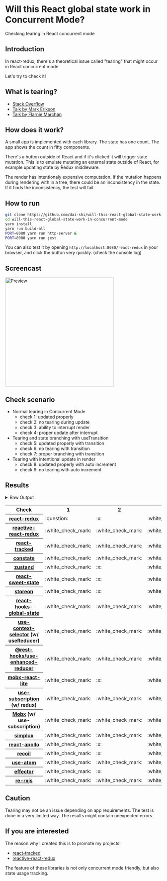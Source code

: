 # Will this React global state work in Concurrent Mode?

Checking tearing in React concurrent mode

## Introduction

In react-redux, there's a theoretical issue called "tearing"
that might occur in React concurrent mode.

Let's try to check it!

## What is tearing?

- [Stack Overflow](https://stackoverflow.com/questions/54891675/what-is-tearing-in-the-context-of-the-react-redux)
- [Talk by Mark Erikson](https://www.youtube.com/watch?v=yOZ4Ml9LlWE&t=933s)
- [Talk by Flarnie Marchan](https://www.youtube.com/watch?v=V1Ly-8Z1wQA&t=1079s)

## How does it work?

A small app is implemented with each library.
The state has one count.
The app shows the count in fifty components.

There's a button outside of React and
if it's clicked it will trigger state mutation.
This is to emulate mutating an external state outside of React,
for example updating state by Redux middleware.

The render has intentionaly expensive computation.
If the mutation happens during rendering with in a tree,
there could be an inconsistency in the state.
If it finds the inconsistency, the test will fail.

## How to run

```bash
git clone https://github.com/dai-shi/will-this-react-global-state-work-in-concurrent-mode.git
cd will-this-react-global-state-work-in-concurrent-mode
yarn install
yarn run build-all
PORT=8080 yarn run http-server &
PORT=8080 yarn run jest
```

You can also test it by opening `http://localhost:8080/react-redux`
in your browser, and click the button very quickly. (check the console log)

## Screencast

<img src="https://user-images.githubusercontent.com/490574/61502196-ce109200-aa0d-11e9-9efc-6203545d367c.gif" alt="Preview" width="350" />

## Check scenario

- Normal tearing in Concurrent Mode
  - check 1: updated properly
  - check 2: no tearing during update
  - check 3: ability to interrupt render
  - check 4: proper update after interrupt
- Tearing and state branching with useTransition
  - check 5: updated properly with transition
  - check 6: no tearing with transition
  - check 7: proper branching with transition
- Tearing with intentional update in render
  - check 8: updated properly with auto increment
  - check 9: no tearing with auto increment

## Results

<details>
<summary>Raw Output</summary>

```
  react-redux
    check with events from outside
      ✕ check 1: updated properly (11137 ms)
      ✕ check 2: no tearing during update (6 ms)
      ✓ check 3: ability to interrupt render
      ✓ check 4: proper update after interrupt (1335 ms)
    check with useTransition
      ✓ check 5: updated properly with transition (4259 ms)
      ✕ check 6: no tearing with transition (3 ms)
      ✕ check 7: proper branching with transition (3590 ms)
    check with intensive auto increment
      ✕ check 8: updated properly with auto increment (10075 ms)
      ✕ check 9: no tearing with auto increment (3 ms)
  redux-use-mutable-source
    check with events from outside
      ✓ check 1: updated properly (6333 ms)
      ✓ check 2: no tearing during update (1 ms)
      ✓ check 3: ability to interrupt render
      ✓ check 4: proper update after interrupt (1377 ms)
    check with useTransition
      ✓ check 5: updated properly with transition (8405 ms)
      ✓ check 6: no tearing with transition (2 ms)
      ✕ check 7: proper branching with transition (8009 ms)
    check with intensive auto increment
      ✓ check 8: updated properly with auto increment (2264 ms)
      ✕ check 9: no tearing with auto increment (2 ms)
  reactive-react-redux
    check with events from outside
      ✓ check 1: updated properly (6328 ms)
      ✓ check 2: no tearing during update (1 ms)
      ✓ check 3: ability to interrupt render (1 ms)
      ✓ check 4: proper update after interrupt (1330 ms)
    check with useTransition
      ✓ check 5: updated properly with transition (8396 ms)
      ✓ check 6: no tearing with transition (1 ms)
      ✕ check 7: proper branching with transition (4514 ms)
    check with intensive auto increment
      ✓ check 8: updated properly with auto increment (3222 ms)
      ✕ check 9: no tearing with auto increment (1 ms)
  react-tracked
    check with events from outside
      ✓ check 1: updated properly (6374 ms)
      ✓ check 2: no tearing during update (1 ms)
      ✓ check 3: ability to interrupt render
      ✓ check 4: proper update after interrupt (2407 ms)
    check with useTransition
      ✓ check 5: updated properly with transition (7080 ms)
      ✕ check 6: no tearing with transition (2 ms)
      ✓ check 7: proper branching with transition (7187 ms)
    check with intensive auto increment
      ✓ check 8: updated properly with auto increment (3353 ms)
      ✕ check 9: no tearing with auto increment (2 ms)
  constate
    check with events from outside
      ✓ check 1: updated properly (6361 ms)
      ✓ check 2: no tearing during update (1 ms)
      ✓ check 3: ability to interrupt render
      ✓ check 4: proper update after interrupt (2485 ms)
    check with useTransition
      ✓ check 5: updated properly with transition (9552 ms)
      ✓ check 6: no tearing with transition (1 ms)
      ✓ check 7: proper branching with transition (7115 ms)
    check with intensive auto increment
      ✓ check 8: updated properly with auto increment (4152 ms)
      ✓ check 9: no tearing with auto increment (1 ms)
  zustand
    check with events from outside
      ✓ check 1: updated properly (3167 ms)
      ✕ check 2: no tearing during update (20 ms)
      ✓ check 3: ability to interrupt render
      ✓ check 4: proper update after interrupt (1502 ms)
    check with useTransition
      ✓ check 5: updated properly with transition (4243 ms)
      ✕ check 6: no tearing with transition (2 ms)
      ✕ check 7: proper branching with transition (3576 ms)
    check with intensive auto increment
      ✓ check 8: updated properly with auto increment (2270 ms)
      ✕ check 9: no tearing with auto increment (2 ms)
  react-sweet-state
    check with events from outside
      ✓ check 1: updated properly (2184 ms)
      ✕ check 2: no tearing during update (16 ms)
      ✓ check 3: ability to interrupt render
      ✓ check 4: proper update after interrupt (1479 ms)
    check with useTransition
      ✕ check 5: updated properly with transition (4399 ms)
      ✓ check 6: no tearing with transition (19 ms)
      ✕ check 7: proper branching with transition (8132 ms)
    check with intensive auto increment
      ✓ check 8: updated properly with auto increment (2327 ms)
      ✕ check 9: no tearing with auto increment (21 ms)
  storeon
    check with events from outside
      ✓ check 1: updated properly (2193 ms)
      ✕ check 2: no tearing during update (19 ms)
      ✓ check 3: ability to interrupt render (1 ms)
      ✓ check 4: proper update after interrupt (1436 ms)
    check with useTransition
      ✕ check 5: updated properly with transition (4424 ms)
      ✓ check 6: no tearing with transition (19 ms)
      ✕ check 7: proper branching with transition (8137 ms)
    check with intensive auto increment
      ✓ check 8: updated properly with auto increment (2316 ms)
      ✕ check 9: no tearing with auto increment (21 ms)
  react-hooks-global-state
    check with events from outside
      ✓ check 1: updated properly (5272 ms)
      ✓ check 2: no tearing during update (1 ms)
      ✓ check 3: ability to interrupt render
      ✓ check 4: proper update after interrupt (2259 ms)
    check with useTransition
      ✓ check 5: updated properly with transition (6311 ms)
      ✓ check 6: no tearing with transition (1 ms)
      ✕ check 7: proper branching with transition (3668 ms)
    check with intensive auto increment
      ✓ check 8: updated properly with auto increment (2582 ms)
      ✕ check 9: no tearing with auto increment (2 ms)
  use-context-selector
    check with events from outside
      ✓ check 1: updated properly (6646 ms)
      ✓ check 2: no tearing during update (3 ms)
      ✓ check 3: ability to interrupt render
      ✓ check 4: proper update after interrupt (2382 ms)
    check with useTransition
      ✓ check 5: updated properly with transition (6282 ms)
      ✓ check 6: no tearing with transition (2 ms)
      ✕ check 7: proper branching with transition (5376 ms)
    check with intensive auto increment
      ✓ check 8: updated properly with auto increment (3100 ms)
      ✓ check 9: no tearing with auto increment (2 ms)
  use-enhanced-reducer
    check with events from outside
      ✓ check 1: updated properly (6324 ms)
      ✓ check 2: no tearing during update (1 ms)
      ✓ check 3: ability to interrupt render
      ✓ check 4: proper update after interrupt (1226 ms)
    check with useTransition
      ✓ check 5: updated properly with transition (9518 ms)
      ✓ check 6: no tearing with transition (1 ms)
      ✓ check 7: proper branching with transition (7282 ms)
    check with intensive auto increment
      ✓ check 8: updated properly with auto increment (4182 ms)
      ✓ check 9: no tearing with auto increment (1 ms)
  mobx-react-lite
    check with events from outside
      ✓ check 1: updated properly (2109 ms)
      ✕ check 2: no tearing during update (1 ms)
      ✓ check 3: ability to interrupt render (1 ms)
      ✓ check 4: proper update after interrupt (1191 ms)
    check with useTransition
      ✓ check 5: updated properly with transition (4403 ms)
      ✕ check 6: no tearing with transition (2 ms)
      ✕ check 7: proper branching with transition (3105 ms)
    check with intensive auto increment
      ✓ check 8: updated properly with auto increment (2060 ms)
      ✕ check 9: no tearing with auto increment (1 ms)
  use-subscription
    check with events from outside
      ✓ check 1: updated properly (6341 ms)
      ✓ check 2: no tearing during update (1 ms)
      ✓ check 3: ability to interrupt render
      ✓ check 4: proper update after interrupt (1354 ms)
    check with useTransition
      ✓ check 5: updated properly with transition (8424 ms)
      ✓ check 6: no tearing with transition (2 ms)
      ✕ check 7: proper branching with transition (7080 ms)
    check with intensive auto increment
      ✓ check 8: updated properly with auto increment (2297 ms)
      ✕ check 9: no tearing with auto increment (1 ms)
  mobx-use-sub
    check with events from outside
      ✓ check 1: updated properly (5274 ms)
      ✓ check 2: no tearing during update (1 ms)
      ✓ check 3: ability to interrupt render
      ✓ check 4: proper update after interrupt (2362 ms)
    check with useTransition
      ✓ check 5: updated properly with transition (6433 ms)
      ✓ check 6: no tearing with transition (1 ms)
      ✕ check 7: proper branching with transition (3623 ms)
    check with intensive auto increment
      ✓ check 8: updated properly with auto increment (2067 ms)
      ✕ check 9: no tearing with auto increment (1 ms)
  react-state
    check with events from outside
      ✓ check 1: updated properly (5307 ms)
      ✓ check 2: no tearing during update (2 ms)
      ✓ check 3: ability to interrupt render
      ✓ check 4: proper update after interrupt (2441 ms)
    check with useTransition
      ✓ check 5: updated properly with transition (9499 ms)
      ✓ check 6: no tearing with transition (2 ms)
      ✓ check 7: proper branching with transition (8468 ms)
    check with intensive auto increment
      ✓ check 8: updated properly with auto increment (4141 ms)
      ✓ check 9: no tearing with auto increment (1 ms)
  simplux
    check with events from outside
      ✓ check 1: updated properly (6327 ms)
      ✓ check 2: no tearing during update (1 ms)
      ✓ check 3: ability to interrupt render
      ✓ check 4: proper update after interrupt (1223 ms)
    check with useTransition
      ✓ check 5: updated properly with transition (6428 ms)
      ✓ check 6: no tearing with transition (1 ms)
      ✕ check 7: proper branching with transition (3669 ms)
    check with intensive auto increment
      ✕ check 8: updated properly with auto increment (10221 ms)
      ✕ check 9: no tearing with auto increment (4 ms)
  react-apollo
    check with events from outside
      ✓ check 1: updated properly (3186 ms)
      ✕ check 2: no tearing during update (20 ms)
      ✓ check 3: ability to interrupt render
      ✓ check 4: proper update after interrupt (2445 ms)
    check with useTransition
      ✓ check 5: updated properly with transition (5273 ms)
      ✕ check 6: no tearing with transition (3 ms)
      ✕ check 7: proper branching with transition (3891 ms)
    check with intensive auto increment
      ✓ check 8: updated properly with auto increment (3033 ms)
      ✕ check 9: no tearing with auto increment (22 ms)
  recoil
    check with events from outside
      ✓ check 1: updated properly (3070 ms)
      ✕ check 2: no tearing during update (2 ms)
      ✓ check 3: ability to interrupt render
      ✓ check 4: proper update after interrupt (1157 ms)
    check with useTransition
      ✓ check 5: updated properly with transition (4373 ms)
      ✕ check 6: no tearing with transition (1 ms)
      ✕ check 7: proper branching with transition (2965 ms)
    check with intensive auto increment
      ✓ check 8: updated properly with auto increment (2935 ms)
      ✕ check 9: no tearing with auto increment (1 ms)
  use-atom
    check with events from outside
      ✓ check 1: updated properly (5297 ms)
      ✓ check 2: no tearing during update (1 ms)
      ✓ check 3: ability to interrupt render
      ✓ check 4: proper update after interrupt (2413 ms)
    check with useTransition
      ✓ check 5: updated properly with transition (6296 ms)
      ✓ check 6: no tearing with transition (1 ms)
      ✕ check 7: proper branching with transition (5376 ms)
    check with intensive auto increment
      ✓ check 8: updated properly with auto increment (3130 ms)
      ✓ check 9: no tearing with auto increment (1 ms)
  effector
    check with events from outside
      ✓ check 1: updated properly (3202 ms)
      ✕ check 2: no tearing during update (22 ms)
      ✓ check 3: ability to interrupt render
      ✓ check 4: proper update after interrupt (1430 ms)
    check with useTransition
      ✓ check 5: updated properly with transition (4269 ms)
      ✕ check 6: no tearing with transition (2 ms)
      ✕ check 7: proper branching with transition (3628 ms)
    check with intensive auto increment
      ✓ check 8: updated properly with auto increment (2258 ms)
      ✕ check 9: no tearing with auto increment (2 ms)
  re-rxjs
    check with events from outside
      ✓ check 1: updated properly (5320 ms)
      ✓ check 2: no tearing during update (1 ms)
      ✓ check 3: ability to interrupt render
      ✓ check 4: proper update after interrupt (2402 ms)
    check with useTransition
      ✓ check 5: updated properly with transition (6271 ms)
      ✓ check 6: no tearing with transition (1 ms)
      ✓ check 7: proper branching with transition (4809 ms)
    check with intensive auto increment
      ✓ check 8: updated properly with auto increment (4190 ms)
      ✓ check 9: no tearing with auto increment (1 ms)
```

</details>

<table>
  <tr>
    <th>Check</th>
    <th>1</th>
    <th>2</th>
    <th>3</th>
    <th>4</th>
    <th>5</th>
    <th>6</th>
    <th>7</th>
    <th>8</th>
    <th>9</th>
  </tr>

  <tr>
    <th><a href="https://react-redux.js.org">react-redux</a></th>
    <td>:question:</td>
    <td>:x:</td>
    <td>:white_check_mark:</td>
    <td>:white_check_mark:</td>
    <td>:white_check_mark:</td>
    <td>:x:</td>
    <td>:x:</td>
    <td>:question:</td>
    <td>:x:</td>
  </tr>

  <tr>
    <th><a href="https://github.com/dai-shi/reactive-react-redux">reactive-react-redux</a></th>
    <td>:white_check_mark:</td>
    <td>:white_check_mark:</td>
    <td>:white_check_mark:</td>
    <td>:white_check_mark:</td>
    <td>:white_check_mark:</td>
    <td>:white_check_mark:</td>
    <td>:x:</td>
    <td>:white_check_mark:</td>
    <td>:x:</td>
  </tr>

  </tr>
    <th><a href="https://react-tracked.js.org">react-tracked</a></th>
    <td>:white_check_mark:</td>
    <td>:white_check_mark:</td>
    <td>:white_check_mark:</td>
    <td>:white_check_mark:</td>
    <td>:white_check_mark:</td>
    <td>:x:</td>
    <td>:white_check_mark:</td>
    <td>:white_check_mark:</td>
    <td>:x:</td>
  </tr>

  </tr>
    <th><a href="https://github.com/diegohaz/constate">constate</a></th>
    <td>:white_check_mark:</td>
    <td>:white_check_mark:</td>
    <td>:white_check_mark:</td>
    <td>:white_check_mark:</td>
    <td>:white_check_mark:</td>
    <td>:white_check_mark:</td>
    <td>:white_check_mark:</td>
    <td>:white_check_mark:</td>
    <td>:white_check_mark:</td>
  </tr>

  </tr>
    <th><a href="https://github.com/react-spring/zustand">zustand</a></th>
    <td>:white_check_mark:</td>
    <td>:x:</td>
    <td>:white_check_mark:</td>
    <td>:white_check_mark:</td>
    <td>:white_check_mark:</td>
    <td>:x:</td>
    <td>:x:</td>
    <td>:white_check_mark:</td>
    <td>:x:</td>
  </tr>

  </tr>
    <th><a href="https://github.com/atlassian/react-sweet-state">react-sweet-state</a></th>
    <td>:white_check_mark:</td>
    <td>:x:</td>
    <td>:white_check_mark:</td>
    <td>:white_check_mark:</td>
    <td>:x:</td>
    <td>:white_check_mark:</td>
    <td>:x:</td>
    <td>:white_check_mark:</td>
    <td>:x:</td>
  </tr>

  </tr>
    <th><a href="https://github.com/storeon/storeon">storeon</a></th>
    <td>:white_check_mark:</td>
    <td>:x:</td>
    <td>:white_check_mark:</td>
    <td>:white_check_mark:</td>
    <td>:x:</td>
    <td>:white_check_mark:</td>
    <td>:x:</td>
    <td>:white_check_mark:</td>
    <td>:x:</td>
  </tr>

  </tr>
    <th><a href="https://github.com/dai-shi/react-hooks-global-state">react-hooks-global-state</a></th>
    <td>:white_check_mark:</td>
    <td>:white_check_mark:</td>
    <td>:white_check_mark:</td>
    <td>:white_check_mark:</td>
    <td>:white_check_mark:</td>
    <td>:white_check_mark:</td>
    <td>:x:</td>
    <td>:white_check_mark:</td>
    <td>:x:</td>
  </tr>

  </tr>
    <th><a href="https://github.com/dai-shi/use-context-selector">use-context-selector</a> (w/ useReducer)</th>
    <td>:white_check_mark:</td>
    <td>:white_check_mark:</td>
    <td>:white_check_mark:</td>
    <td>:white_check_mark:</td>
    <td>:white_check_mark:</td>
    <td>:white_check_mark:</td>
    <td>:x:</td>
    <td>:white_check_mark:</td>
    <td>:white_check_mark:</td>
  </tr>

  <tr>
    <th><a href="https://github.com/coinbase/rest-hooks/tree/master/packages/use-enhanced-reducer">@rest-hooks/use-enhanced-reducer</a></th>
    <td>:white_check_mark:</td>
    <td>:white_check_mark:</td>
    <td>:white_check_mark:</td>
    <td>:white_check_mark:</td>
    <td>:white_check_mark:</td>
    <td>:white_check_mark:</td>
    <td>:white_check_mark:</td>
    <td>:white_check_mark:</td>
    <td>:white_check_mark:</td>
  </tr>

  </tr>
    <th><a href="https://github.com/mobxjs/mobx-react-lite">mobx-react-lite</a></th>
    <td>:white_check_mark:</td>
    <td>:x:</td>
    <td>:white_check_mark:</td>
    <td>:white_check_mark:</td>
    <td>:white_check_mark:</td>
    <td>:x:</td>
    <td>:x:</td>
    <td>:white_check_mark:</td>
    <td>:x:</td>
  </tr>

  </tr>
    <th><a href="https://github.com/facebook/react/tree/master/packages/use-subscription">use-subscription</a> (w/ redux)</th>
    <td>:white_check_mark:</td>
    <td>:white_check_mark:</td>
    <td>:white_check_mark:</td>
    <td>:white_check_mark:</td>
    <td>:white_check_mark:</td>
    <td>:white_check_mark:</td>
    <td>:x:</td>
    <td>:white_check_mark:</td>
    <td>:x:</td>
  </tr>

  <tr>
    <th><a href="https://mobx.js.org/">Mobx</a> (w/ use-subscription)</th>
    <td>:white_check_mark:</td>
    <td>:white_check_mark:</td>
    <td>:white_check_mark:</td>
    <td>:white_check_mark:</td>
    <td>:white_check_mark:</td>
    <td>:white_check_mark:</td>
    <td>:x:</td>
    <td>:white_check_mark:</td>
    <td>:x:</td>
  </tr>

  <tr>
    <th><a href="https://github.com/MrWolfZ/simplux">simplux</a></th>
    <td>:white_check_mark:</td>
    <td>:white_check_mark:</td>
    <td>:white_check_mark:</td>
    <td>:white_check_mark:</td>
    <td>:white_check_mark:</td>
    <td>:white_check_mark:</td>
    <td>:x:</td>
    <td>:x:</td>
    <td>:x:</td>
  </tr>

  <tr>
    <th><a href="https://github.com/apollographql/react-apollo">react-apollo</a></th>
    <td>:white_check_mark:</td>
    <td>:x:</td>
    <td>:white_check_mark:</td>
    <td>:white_check_mark:</td>
    <td>:white_check_mark:</td>
    <td>:x:</td>
    <td>:x:</td>
    <td>:white_check_mark:</td>
    <td>:x:</td>
  </tr>

  <tr>
    <th><a href="https://github.com/facebookexperimental/Recoil">recoil</a></th>
    <td>:white_check_mark:</td>
    <td>:x:</td>
    <td>:white_check_mark:</td>
    <td>:white_check_mark:</td>
    <td>:white_check_mark:</td>
    <td>:x:</td>
    <td>:x:</td>
    <td>:white_check_mark:</td>
    <td>:x:</td>
  </tr>

  <tr>
    <th><a href="https://github.com/dai-shi/use-atom">use-atom</a></th>
    <td>:white_check_mark:</td>
    <td>:white_check_mark:</td>
    <td>:white_check_mark:</td>
    <td>:white_check_mark:</td>
    <td>:white_check_mark:</td>
    <td>:white_check_mark:</td>
    <td>:x:</td>
    <td>:white_check_mark:</td>
    <td>:white_check_mark:</td>
  </tr>

  <tr>
    <th><a href="https://github.com/zerobias/effector">effector</a></th>
    <td>:white_check_mark:</td>
    <td>:x:</td>
    <td>:white_check_mark:</td>
    <td>:white_check_mark:</td>
    <td>:white_check_mark:</td>
    <td>:x:</td>
    <td>:x:</td>
    <td>:white_check_mark:</td>
    <td>:x:</td>
  </tr>

  <tr>
    <th><a href="https://github.com/re-rxjs/re-rxjs">re-rxjs</a></th>
    <td>:white_check_mark:</td>
    <td>:white_check_mark:</td>
    <td>:white_check_mark:</td>
    <td>:white_check_mark:</td>
    <td>:white_check_mark:</td>
    <td>:white_check_mark:</td>
    <td>:grey_question:</td>
    <td>:white_check_mark:</td>
    <td>:white_check_mark:</td>
  </tr>
</table>

## Caution

Tearing may not be an issue depending on app requirements.
The test is done in a very limited way.
The results might contain unexpected errors.

## If you are interested

The reason why I created this is to promote my projects!

- [react-tracked](https://github.com/dai-shi/react-tracked)
- [reactive-react-redux](https://github.com/dai-shi/reactive-react-redux)

The feature of these libraries is not only concurrent mode friendly,
but also state usage tracking.
